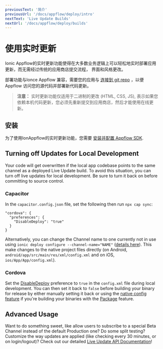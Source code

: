 ```yaml
---
previousText: '简介'
previousUrl: '/docs/appflow/deploy/intro'
nextText: 'Live Update Builds'
nextUrl: '/docs/appflow/deploy/builds'
---
```


# 使用实时更新

Ionic Appflow的实时更新功能使得在大多数业务逻辑上可以轻松地实时部署应用更新，而无需经过传统的应用商店提交流程， 界面和风格更改。

部署功能与Ionce Appflow 兼容，需要您的应用与 [连接到 git repo](/docs/appflow/quickstart/connect/) ，以便Appflow 访问您的源代码并部署新代码更新。

<blockquote>
  
<b>注意：</b> 实时更新功能仅适用于二进制的更改 (HTML, CSS, JS), 表示如果您依赖本机代码更新，您必须先重新提交到应用商店，然后才能使用在线更新。
</blockquote>

## 安装

为了使用IonAppflow的实时更新功能，您需要 [安装并配置 Appflow SDK](/docs/appflow/quickstart/installation).

## Turning off Updates for Local Development

Your code will get overwritten if the local app codebase points to the same channel as a deployed Live Update build. To avoid this situation, you can turn off live updates for local development. Be sure to turn it back on before committing to source control.

### Capacitor

In the `capacitor.config.json` file, set the following then run `npx cap sync`:

    "cordova": {
      "preferences": {
        "DisableDeploy": "true"
      }
    }
    

Alternatively, you can change the Channel name to one currently not in use using `ionic deploy configure --channel-name="NAME"` ([details here](https://ionicframework.com/docs/cli/commands/deploy-configure)). This make changes to the native project files directly (on Android, `android/app/src/main/res/xml/config.xml` and on iOS, `ios/App/App/config.xml`).

### Cordova

Set the [DisableDeploy](/docs/appflow/deploy/api#disabledeploy) preference to `true` in the `config.xml` file during local development. You can then set it back to `false` before building your binary for release by either manually setting it back or using the [native config feature](/docs/appflow/package/native-configs) if you're building your binaries with the [Package](/docs/appflow/package/intro) feature.

## Advanced Usage

Want to do something sweet, like allow users to subscribe to a special Beta Channel instead of the default Production one? Do some split testing? Customize the way updates are applied (like checking every 30 minutes, or on login/logout)? Check out our detailed [Live Update API Documentation](/docs/appflow/deploy/api)!